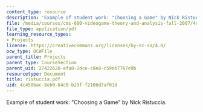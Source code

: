 ```yaml
---
content_type: resource
description: 'Example of student work: "Choosing a Game" by Nick Ristuccia.'
file: /media/courses/cms-600-videogame-theory-and-analysis-fall-2007/4c458bac8eb064c0b29ff2106d7af01d_ristuccia.pdf
file_type: application/pdf
learning_resource_types:
- Projects
license: https://creativecommons.org/licenses/by-nc-sa/4.0/
ocw_type: OCWFile
parent_title: Projects
parent_type: CourseSection
parent_uid: 27422620-efa8-2dce-c8e8-c59eb7767e9b
resourcetype: Document
title: ristuccia.pdf
uid: 4c458bac-8eb0-64c0-b29f-f2106d7af01d
---
```

Example of student work: "Choosing a Game" by Nick Ristuccia.